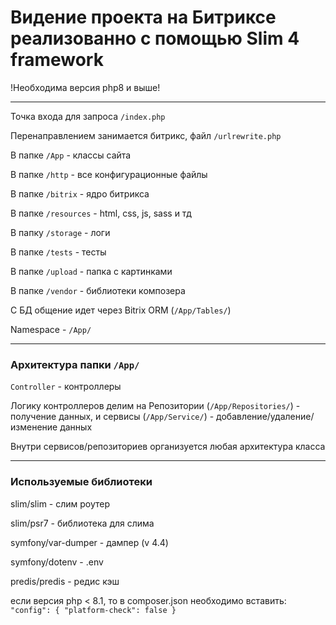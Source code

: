 # Видение проекта на Битриксе реализованно с помощью Slim 4 framework
!Необходима версия php8 и выше! 
***
Точка входа для запроса `/index.php`

Перенаправлением занимается битрикс, файл `/urlrewrite.php`

В папке `/App` - классы сайта

В папке `/http` - все конфигурационные файлы

В папке `/bitrix` - ядро битрикса

В папке `/resources` - html, css, js, sass и тд

В папку `/storage` - логи

В папке `/tests` - тесты

В папке `/upload` - папка с картинками

В папке `/vendor` - библиотеки композера

С БД общение идет через Bitrix ORM (`/App/Tables/`)

Namespace - `/App/`

***
### Архитектура папки `/App/`

`Controller` - контроллеры

Логику контроллеров делим на Репозитории (`/App/Repositories/`) - получение данных,
и сервисы (`/App/Service/`) - добавление/удаление/изменение данных

Внутри сервисов/репозиториев организуется любая архитектура класса

***

### Используемые библиотеки

slim/slim - слим роутер

slim/psr7 - библиотека для слима

symfony/var-dumper - дампер (v 4.4)

symfony/dotenv - .env

predis/predis - редис кэш

если версия php < 8.1, то
в composer.json необходимо вставить:
`"config": {
    "platform-check": false
}`
